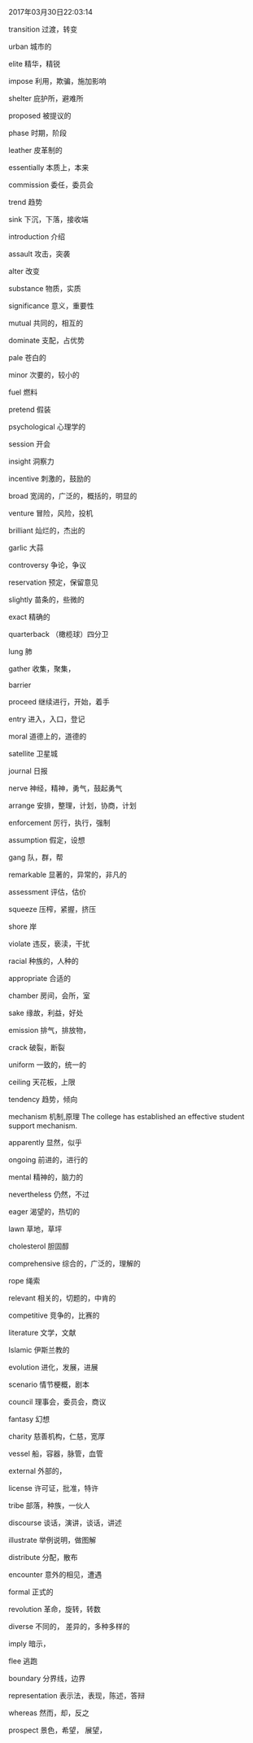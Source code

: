 2017年03月30日22:03:14

transition          过渡，转变

urban               城市的

elite               精华，精锐

impose              利用，欺骗，施加影响

shelter             庇护所，避难所

proposed            被提议的

phase               时期，阶段

leather             皮革制的

essentially         本质上，本来

commission          委任，委员会

trend               趋势

sink            下沉，下落，接收端

introduction    介绍

assault         攻击，突袭

alter           改变

substance       物质，实质

significance    意义，重要性

mutual          共同的，相互的

dominate        支配，占优势

pale            苍白的

minor           次要的，较小的

fuel            燃料

pretend         假装

psychological   心理学的

session         开会

insight         洞察力

incentive       刺激的，鼓励的

broad           宽阔的，广泛的，概括的，明显的

venture         冒险，风险，投机

brilliant       灿烂的，杰出的

garlic          大蒜

controversy     争论，争议

reservation     预定，保留意见

slightly        苗条的，些微的

exact           精确的

quarterback     （橄榄球）四分卫

lung            肺

gather          收集，聚集，

barrier         

proceed         继续进行，开始，着手

entry           进入，入口，登记

moral           道德上的，道德的

satellite       卫星城

journal         日报

nerve           神经，精神，勇气，鼓起勇气

arrange         安排，整理，计划，协商，计划

enforcement     厉行，执行，强制

assumption      假定，设想

gang            队，群，帮

remarkable      显著的，异常的，非凡的

assessment      评估，估价

squeeze         压榨，紧握，挤压

shore           岸

violate         违反，亵渎，干扰

racial          种族的，人种的

appropriate     合适的

chamber         房间，会所，室

sake            缘故，利益，好处

emission        排气，排放物，

crack           破裂，断裂

uniform         一致的，统一的

ceiling         天花板，上限

tendency        趋势，倾向

mechanism       机制,原理          The college has established an effective student support mechanism.

apparently      显然，似乎

ongoing         前进的，进行的

mental          精神的，脑力的

nevertheless    仍然，不过

eager           渴望的，热切的

lawn            草地，草坪

cholesterol     胆固醇

comprehensive   综合的，广泛的，理解的

rope            绳索

relevant        相关的，切题的，中肯的

competitive     竞争的，比赛的

literature      文学，文献

Islamic         伊斯兰教的

evolution       进化，发展，进展

scenario        情节梗概，剧本

council         理事会，委员会，商议

fantasy         幻想

charity         慈善机构，仁慈，宽厚

vessel          船，容器，脉管，血管

external        外部的，

license         许可证，批准，特许

tribe           部落，种族，一伙人

discourse       谈话，演讲，谈话，讲述

illustrate      举例说明，做图解

distribute      分配，散布

encounter       意外的相见，遭遇

formal          正式的

revolution      革命，旋转，转数

diverse         不同的， 差异的，多种多样的

imply           暗示，

flee            逃跑

boundary        分界线，边界

representation  表示法，表现，陈述，答辩

whereas         然而，却，反之

prospect        景色，希望， 展望，

